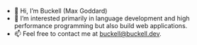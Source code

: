 - 👋 Hi, I’m Buckell (Max Goddard)
- 👀 I’m interested primarily in language development and high performance programming but also build web applications.
- 📫 Feel free to contact me at buckell@buckell.dev.
